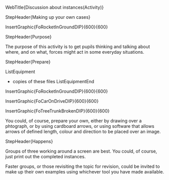 WebTitle{Discussion about instances(Activity)}

StepHeader{Making up your own cases}

InsertGraphic{FoRocketInGroundDIP}{600}{600}

StepHeader{Purpose}

The purpose of this activity is to get pupils thinking and talking about where, and on what, forces might act in some everyday situations.

StepHeader{Prepare}

ListEquipment
- copies of these files
ListEquipmentEnd

InsertGraphic{FoRocketInGroundDIP}{600}{600}

InsertGraphic{FoCarOnDriveDIP}{600}{600}

InsertGraphic{FoTreeTrunkBrokenDIP}{600}{600}

You could, of course, prepare your own, either by drawing over a phtograph, or by using cardboard arrows, or using software that allows arrows of defined length, colour and direction to be placed over an image.

StepHeader{Happens}

Groups of three working around a screen are best. You could, of course, just print out the completed instances.

Faster groups, or those revisiting the topic for revision, could be invited to make up their own examples using whichever tool you have made available.

